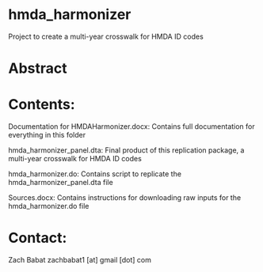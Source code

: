 # hmda_harmonizer
Project to create a multi-year crosswalk for HMDA ID codes

# Abstract



# Contents:

Documentation for HMDAHarmonizer.docx: Contains full documentation for everything in this folder

hmda_harmonizer_panel.dta: Final product of this replication package, a multi-year crosswalk for HMDA ID codes

hmda_harmonizer.do: Contains script to replicate the hmda_harmonizer_panel.dta file

Sources.docx: Contains instructions for downloading raw inputs for the hmda_harmonizer.do file

# Contact:
Zach Babat
zachbabat1 [at] gmail [dot] com 

